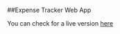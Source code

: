 ##Expense Tracker Web App

You can check for a live version [here](https://expense-tracker-jr.herokuapp.com/)

